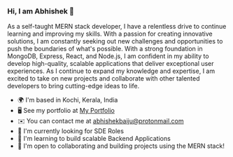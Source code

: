 ### Hi, I am Abhishek 👋

As a self-taught MERN stack developer, I have a relentless drive to continue learning and improving my skills. With a passion for creating innovative solutions, I am constantly seeking out new challenges and opportunities to push the boundaries of what's possible. With a strong foundation in MongoDB, Express, React, and Node.js, I am confident in my ability to develop high-quality, scalable applications that deliver exceptional user experiences. As I continue to expand my knowledge and expertise, I am excited to take on new projects and collaborate with other talented developers to bring cutting-edge ideas to life.
<!--
**glaucusec/glaucusec** is a ✨ _special_ ✨ repository because its `README.md` (this file) appears on your GitHub profile.

Here are some ideas to get you started:

- 🔭 I’m currently working on ...
- 🌱 I’m currently learning ...
- 👯 I’m looking to collaborate on ...
- 🤔 I’m looking for help with ...
- 💬 Ask me about ...
- 📫 How to reach me: ...
- 😄 Pronouns: ...
- ⚡ Fun fact: ...
-->


* 🌍  I'm based in Kochi, Kerala, India
* 🖥️  See my portfolio at [My Portfolio](http://glaucusec.github.io/)
* ✉️  You can contact me at [abhishekbaiju@protonmail.com](mailto:abhishekbaiju@protonmail.com)
* 🚀  I'm currently looking for SDE Roles
* 🧠  I'm learning to build scalable Backend Applications
* 🤝  I'm open to collaborating and building projects using the MERN stack!
